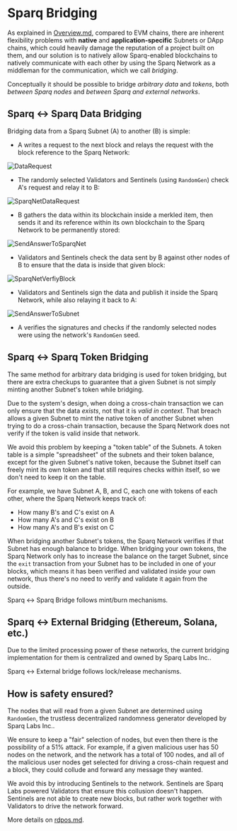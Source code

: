 # Sparq Bridging

As explained in [Overview.md](Overview.md#the-caveats-and-solution), compared to EVM chains, there are inherent flexibility problems with **native** and **application-specific** Subnets or DApp chains, which could heavily damage the reputation of a project built on them, and our solution is to natively allow Sparq-enabled blockchains to natively communicate with each other by using the Sparq Network as a middleman for the communication, which we call *bridging*.

Conceptually it should be possible to bridge *arbitrary data* and *tokens*, both *between Sparq nodes* and *between Sparq and external networks*.

## Sparq <-> Sparq Data Bridging

Bridging data from a Sparq Subnet (A) to another (B) is simple:

* A writes a request to the next block and relays the request with the block reference to the Sparq Network:

![DataRequest](img/DataRequest.png)

* The randomly selected Validators and Sentinels (using `RandomGen`) check A's request and relay it to B:

![SparqNetDataRequest](img/SparqNetDataRequest.png)

* B gathers the data within its blockchain inside a merkled item, then sends it and its reference within its own blockchain to the Sparq Network to be permanently stored:

![SendAnswerToSparqNet](img/SendAnswerToSparqNet.png)

* Validators and Sentinels check the data sent by B against other nodes of B to ensure that the data is inside that given block:

![SparqNetVerfiyBlock](img/SparqNetVerifyBlock.png)

* Validators and Sentinels sign the data and publish it inside the Sparq Network, while also relaying it back to A:

![SendAnswerToSubnet](img/SendAnswerToSubnet.png)

* A verifies the signatures and checks if the randomly selected nodes were using the network's `RandomGen` seed.

## Sparq <-> Sparq Token Bridging

The same method for arbitrary data bridging is used for token bridging, but there are extra checkups to guarantee that a given Subnet is not simply minting another Subnet's token while bridging.

Due to the system's design, when doing a cross-chain transaction we can only ensure that the data *exists*, not that it is *valid in context*. That breach allows a given Subnet to mint the native token of another Subnet when trying to do a cross-chain transaction, because the Sparq Network does not verify if the token is valid inside that network.

We avoid this problem by keeping a "token table" of the Subnets. A token table is a simple "spreadsheet" of the subnets and their token balance, except for the given Subnet's native token, because the Subnet itself can freely mint its own token and that still requires checks within itself, so we don't need to keep it on the table.

For example, we have Subnet A, B, and C, each one with tokens of each other, where the Sparq Network keeps track of:

-  How many B's and C's exist on A
-  How many A's and C's exist on B
-  How many A's and B's exist on C

When bridging another Subnet's tokens, the Sparq Network verifies if that Subnet has enough balance to bridge. When bridging your own tokens, the Sparq Network only has to increase the balance on the target Subnet, since the `exit` transaction from your Subnet has to be included in one of your blocks, which means it has been verified and validated inside your own network, thus there's no need to verify and validate it again from the outside.

Sparq <-> Sparq Bridge follows mint/burn mechanisms.

## Sparq <-> External Bridging (Ethereum, Solana, etc.)

Due to the limited processing power of these networks, the current bridging implementation for them is centralized and owned by Sparq Labs Inc..

Sparq <-> External bridge follows lock/release mechanisms.

## How is safety ensured?

The nodes that will read from a given Subnet are determined using `RandomGen`, the trustless decentralized randomness generator developed by Sparq Labs Inc..

We ensure to keep a "fair" selection of nodes, but even then there is the possibility of a 51% attack. For example, if a given malicious user has 50 nodes on the network, and the network has a total of 100 nodes, and all of the malicious user nodes get selected for driving a cross-chain request and a block, they could collude and forward any message they wanted.

We avoid this by introducing Sentinels to the network. Sentinels are Sparq Labs powered Validators that ensure this collusion doesn't happen. Sentinels are not able to create new blocks, but rather work together with Validators to drive the network forward.

More details on [rdpos.md](rdpos.md).
